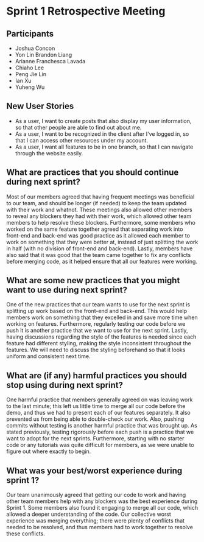 # Sprint 1 Retrospective Meeting 

## Participants

* Joshua Concon
* Yon Lin Brandon Liang
* Arianne Franchesca Lavada
* Chiaho Lee
* Peng Jie Lin
* Ian Xu
* Yuheng Wu

## New User Stories

* As a user, I want to create posts that also display my user information, so that other people are able to find out about me.
* As a user, I want to be recognized in the client after I've logged in, so that I can access other resources under my account.
* As a user, I want all features to be in one branch, so that I can navigate through the website easily.

## What are practices that you should continue during next sprint?
Most of our members agreed that having frequent meetings was beneficial to our team, and should be longer (if needed) 
to keep the team updated with their work and whatnot. These meetings also allowed other members to reveal any blockers 
they had with their work, which allowed other team members to help resolve these blockers. Furthermore, some members who 
worked on the same feature together agreed that separating work into front-end and back-end was good practice as it allowed 
each member to work on something that they were better at, instead of just splitting the work in half (with no division of 
front-end and back-end). Lastly, members have also said that it was good that the team came together to fix any conflicts 
before merging code, as it helped ensure that all our features were working.

## What are some new practices that you might want to use during next sprint?
One of the new practices that our team wants to use for the next sprint is splitting up work based on the front-end and back-end. 
This would help members work on something that they excelled in and save more time when working on features. Furthermore, regularly 
testing our code before we push it is another practice that we want to use for the next sprint. Lastly, having discussions regarding 
the style of the features is needed since each feature had different styling, making the style inconsistent throughout the features. 
We will need to discuss the styling beforehand so that it looks uniform and consistent next time.

## What are (if any) harmful practices you should stop using during next sprint?
One harmful practice that members generally agreed on was leaving work to the last minute; this left us little time to merge all our 
code before the demo, and thus we had to present each of our features separately. It also prevented us from being able to double-check our 
work. Also, pushing commits without testing is another harmful practice that was brought up. As stated previously, testing rigorously 
before each push is a practice that we want to adopt for the next sprints. Furthermore, starting with no starter code or any tutorials 
was quite difficult for members, as we were unable to figure out where exactly to begin. 

## What was your best/worst experience during sprint 1?
Our team unanimously agreed that getting our code to work and having other team members help with any blockers was the best experience during Sprint 1. 
Some members also found it engaging to merge all our code, which allowed a deeper understanding of the code. Our collective worst experience was merging everything; 
there were plenty of conflicts that needed to be resolved, and thus members had to work together to resolve these conflicts.
